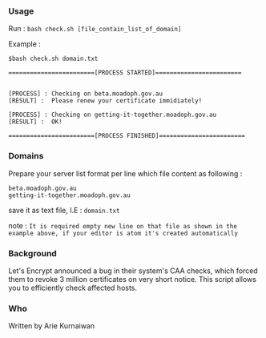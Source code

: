 ### Usage
Run :
`bash check.sh [file_contain_list_of_domain]`

Example :

```
$bash check.sh domain.txt

========================[PROCESS STARTED]========================


[PROCESS] : Checking on beta.moadoph.gov.au
[RESULT] :  Please renew your certificate immidiately!

[PROCESS] : Checking on getting-it-together.moadoph.gov.au
[RESULT] :  OK!

========================[PROCESS FINISHED]========================
```

### Domains

Prepare your server list format per line which file content as following :

```
beta.moadoph.gov.au
getting-it-together.moadoph.gov.au

```

save it as text file, I.E : `domain.txt`

note : `It is required empty new line on that file as shown in the example above, if your editor is atom it's created automatically`

### Background
Let's Encrypt announced a bug in their system's CAA checks, which forced them to revoke 3 million certificates on very short notice.
This script allows you to efficiently check affected hosts.

### Who
Written by Arie Kurnaiwan